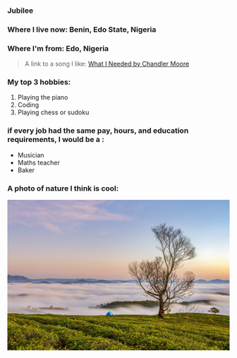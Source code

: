 ### Jubilee

### Where I live now: Benin, Edo State, Nigeria
### Where I'm from: Edo, Nigeria

>   A link to a song I like: [What I Needed by Chandler Moore ](https://youtu.be/bcNRw9wIQqg?)


### My top 3 hobbies:

1. Playing the piano
2. Coding
3. Playing chess or sudoku


### if every job had the same pay, hours, and education requirements, I would be a :

- Musician
- Maths teacher
- Baker 

### A photo of nature I think is cool: 
![Morning fog sunshine mountain](images/morning-4411421_1280.jpg)